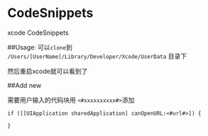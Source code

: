 CodeSnippets
============

xcode CodeSnippets

##Usage:
可以`clone`到
`/Users/[UserName]/Library/Developer/Xcode/UserData`
目录下

然后重启xcode就可以看到了

##Add new

需要用户输入的代码块用 `<#xxxxxxxxxx#>`添加

```
if ([[UIApplication sharedApplication] canOpenURL:<#url#>]) {
        
}
```

